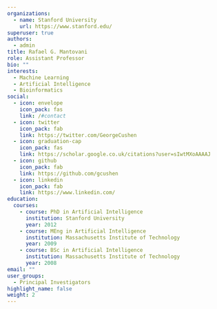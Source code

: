 ```yaml
---
organizations:
  - name: Stanford University
    url: https://www.stanford.edu/
superuser: true
authors:
  - admin
title: Rafael G. Mantovani
role: Assistant Professor
bio: ""
interests:
  - Machine Learning
  - Artificial Intelligence
  - Bioinformatics
social:
  - icon: envelope
    icon_pack: fas
    link: /#contact
  - icon: twitter
    icon_pack: fab
    link: https://twitter.com/GeorgeCushen
  - icon: graduation-cap
    icon_pack: fas
    link: https://scholar.google.co.uk/citations?user=sIwtMXoAAAAJ
  - icon: github
    icon_pack: fab
    link: https://github.com/gcushen
  - icon: linkedin
    icon_pack: fab
    link: https://www.linkedin.com/
education:
  courses:
    - course: PhD in Artificial Intelligence
      institution: Stanford University
      year: 2012
    - course: MEng in Artificial Intelligence
      institution: Massachusetts Institute of Technology
      year: 2009
    - course: BSc in Artificial Intelligence
      institution: Massachusetts Institute of Technology
      year: 2008
email: ""
user_groups:
  - Principal Investigators
highlight_name: false
weight: 2
---
```

